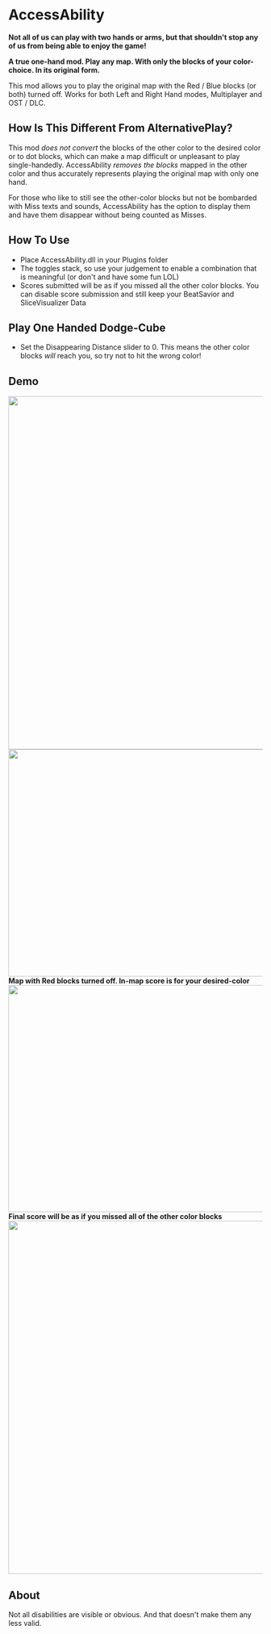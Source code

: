 # AccessAbility
**Not all of us can play with two hands or arms, but that shouldn't stop any of us from being able to enjoy the game!**

**A true one-hand mod. Play any map. With only the blocks of your color-choice. In its original form.**

This mod allows you to play the original map with the Red / Blue blocks (or both) turned off. 
Works for both Left and Right Hand modes, Multiplayer and OST / DLC.

## How Is This Different From AlternativePlay?
This mod *does not convert* the blocks of the other color to the desired color or to dot blocks, which can make a map difficult or unpleasant to play single-handedly.
AccessAbility *removes the blocks* mapped in the other color and thus accurately represents playing the original map with only one hand.

For those who like to still see the other-color blocks but not be bombarded with Miss texts and sounds, AccessAbility has the option to display them and have them disappear without being counted as Misses.

## How To Use
- Place AccessAbility.dll in your Plugins folder
- The toggles stack, so use your judgement to enable a combination that is meaningful (or don't and have some fun LOL)
- Scores submitted will be as if you missed all the other color blocks. You can disable score submission and still keep your BeatSavior and SliceVisualizer Data

## Play One Handed Dodge-Cube
- Set the Disappearing Distance slider to 0. This means the other color blocks *will* reach you, so try not to hit the wrong color!

## Demo
<img src="https://github.com/zeph-yr/AccessAbility/blob/master/Screenshots/AccessAbility_screenshot_1_small.png" width="700" height=""/>
<img src="https://github.com/zeph-yr/AccessAbility/blob/master/Screenshots/AccessAbility_screenshot_2_small.png" width="700" height="450"/>
<b>Map with Red blocks turned off. In-map score is for your desired-color</b>
<img src="https://github.com/zeph-yr/AccessAbility/blob/master/Screenshots/AccessAbility_screenshot_3A_small.png" width="700" height="450"/>
<b>Final score will be as if you missed all of the other color blocks</b>
<img src="https://github.com/zeph-yr/AccessAbility/blob/master/Screenshots/AccessAbility_screenshot_4_small.png" width="700" height=""/>

## About
Not all disabilities are visible or obvious. And that doesn't make them any less valid.
